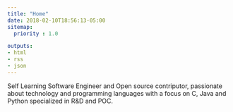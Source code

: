 ```yaml
---
title: "Home"
date: 2018-02-10T18:56:13-05:00
sitemap:
  priority : 1.0

outputs:
- html
- rss
- json
---
```


Self Learning Software Engineer and Open source contriputor, passionate about technology and programming languages with a focus on C, Java and Python specialized in R&D and POC. 


